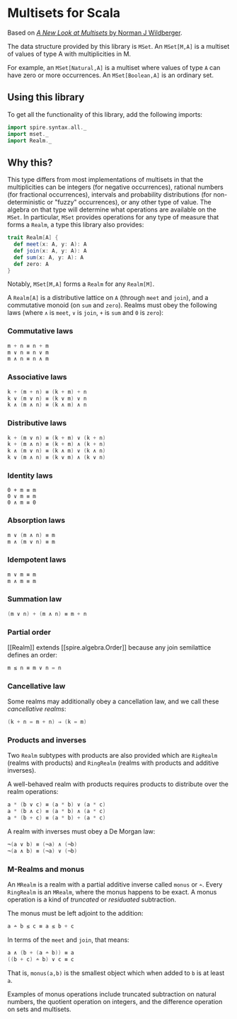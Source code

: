 # Multisets for Scala

Based on [_A New Look at Multisets_ by Norman J Wildberger](https://www.researchgate.net/publication/251497534_A_new_look_at_multisets).

The data structure provided by this library is `MSet`. An `MSet[M,A]` is a multiset of values of type A with multiplicities in M.

For example, an `MSet[Natural,A]` is a multiset where values of type `A` can have zero or more occurrences. An `MSet[Boolean,A]` is an ordinary set.

## Using this library

To get all the functionality of this library, add the following imports:

``` scala
import spire.syntax.all._
import mset._
import Realm._
```


## Why this?


This type differs from most implementations of multisets in that the multiplicities can be integers (for negative occurrences), rational numbers (for fractional occurrences), intervals and probability distributions (for non-deterministic or "fuzzy" occurrences), or any other type of value. The algebra on that type will determine what operations are available on the `MSet`. In particular, `MSet` provides operations for any type of measure that forms a `Realm`, a type this library also provides:

``` scala
trait Realm[A] {
  def meet(x: A, y: A): A
  def join(x: A, y: A): A
  def sum(x: A, y: A): A
  def zero: A
}
```

Notably, `MSet[M,A]` forms a `Realm` for any `Realm[M]`.

A `Realm[A]` is a distributive lattice on `A` (through `meet` and `join`), and a commutative monoid (on `sum` and `zero`). Realms must obey the following laws (where `∧` is `meet`, `∨` is `join`, `+` is `sum` and `0` is `zero`):

### Commutative laws

``` scala
m + n ≡ n + m
m ∨ n ≡ n ∨ m
m ∧ n ≡ n ∧ m
```

### Associative laws

``` scala
k + (m + n) ≡ (k + m) + n
k ∨ (m ∨ n) ≡ (k ∨ m) ∨ n
k ∧ (m ∧ n) ≡ (k ∧ m) ∧ n
```

### Distributive laws

``` scala
k + (m ∨ n) ≡ (k + m) ∨ (k + n)
k + (m ∧ n) ≡ (k + m) ∧ (k + n)
k ∧ (m ∨ n) ≡ (k ∧ m) ∨ (k ∧ n)
k ∨ (m ∧ n) ≡ (k ∨ m) ∧ (k ∨ n)
```

### Identity laws

```
0 + m ≡ m
0 ∨ m ≡ m
0 ∧ m ≡ 0 
```

### Absorption laws

``` scala
m ∨ (m ∧ n) ≡ m
m ∧ (m ∨ n) ≡ m
```

### Idempotent laws

``` scala
m ∨ m ≡ m
m ∧ m ≡ m
```

### Summation law

``` scala
(m ∨ n) + (m ∧ n) ≡ m + n
```

### Partial order

[[Realm]] extends [[spire.algebra.Order]] because any join semilattice
defines an order:

``` scala
m ≤ n ≡ m ∨ n = n
```

### Cancellative law

Some realms may additionally obey a cancellation law, and we call
these _cancellative realms_:

``` scala
(k + n = m + n) ⇒ (k = m)
```

### Products and inverses

Two `Realm` subtypes with products are also provided which are `RigRealm` (realms with products) and `RingRealm` (realms with products and additive inverses).

A well-behaved realm with products requires products to distribute over the realm operations:

``` scala
a * (b ∨ c) ≡ (a * b) ∨ (a * c)
a * (b ∧ c) ≡ (a * b) ∧ (a * c)
a * (b + c) ≡ (a * b) + (a * c)
```

A realm with inverses must obey a De Morgan law:

``` scala
¬(a ∨ b) ≡ (¬a) ∧ (¬b)
¬(a ∧ b) ≡ (¬a) ∨ (¬b)
```

### M-Realms and monus

An `MRealm` is a realm with a partial additive inverse called `monus` or `∸`. Every `RingRealm` is an `MRealm`, where the monus happens to be exact. A monus operation 
is a kind of _truncated_ or _residuated_ subtraction.

The monus must be left adjoint to the addition:

``` scala
a ∸ b ≤ c ≡ a ≤ b + c
```

In terms of the `meet` and `join`, that means:

``` scala
a ∧ (b + (a ∸ b)) ≡ a
((b + c) ∸ b) ∨ c ≡ c
```

That is, `monus(a,b)` is the smallest object which when added to `b` is at
least `a`.

Examples of monus operations include truncated subtraction on natural numbers, the quotient operation on integers, and the difference operation on sets and multisets.

